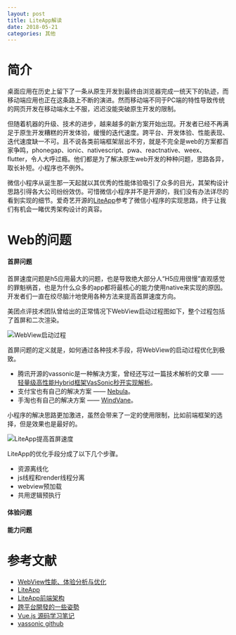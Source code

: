 ```yaml
---
layout: post
title: LiteApp解读
date: 2018-05-21
categories: 其他
---
```


> 

# 简介
桌面应用在历史上留下了一条从原生开发到最终由浏览器完成一统天下的轨迹，而移动端应用也正在这条路上不断的演进。然而移动端不同于PC端的特性导致传统的网页开发在移动端水土不服，迟迟没能突破原生开发的限制。

但随着机器的升级、技术的进步，越来越多的新方案开始出现。开发者已经不再满足于原生开发糟糕的开发体验，缓慢的迭代速度。跨平台、开发体验、性能表现、迭代速度缺一不可。且不说各类前端框架层出不穷，就是不完全是web的方案都百家争鸣，phonegap、ionic、nativescript、pwa、reactnative、weex、flutter，令人大呼过瘾。他们都是为了解决原生web开发的种种问题，思路各异，取长补短。小程序也不例外。

微信小程序从诞生那一天起就以其优秀的性能体验吸引了众多的目光，其架构设计思路引得各大公司纷纷效仿。可惜微信小程序并不是开源的，我们没有办法详尽的看到实现的细节。爱奇艺开源的[LiteApp](https://github.com/iqiyi/LiteApp)参考了微信小程序的实现思路，终于让我们有机会一睹优秀架构设计的真容。

# Web的问题

#### 首屏问题

首屏速度问题是h5应用最大的问题，也是导致绝大部分人“H5应用很慢”直观感觉的罪魁祸首，也是为什么众多的app都将最核心的能力使用native来实现的原因。开发者们一直在绞尽脑汁地使用各种方法来提高首屏速度方向。

美团点评技术团队曾给出的正常情况下WebView启动过程图如下，整个过程包括了首屏和二次渲染。

![WebView启动过程](https://tech.meituan.com/img/webviewspeed/time.png)

首屏问题的定义就是，如何通过各种技术手段，将WebView的启动过程优化到极致。

+ 腾讯开源的vassonic是一种解决方案，曾经还写过一篇技术解析的文章 —— [轻量级高性能Hybrid框架VasSonic秒开实现解析](http://www.rookie2geek.cn/vassonic/)。
+ 支付宝也有自己的解决方案 —— [Nebula](https://myjsapi.alipay.com/)。
+ 手淘也有自己的解决方案 —— [WindVane](http://www.infoq.com/cn/presentations/mobile-taobao-h5-container-architecture-evolution)。

小程序的解决思路更加激进，虽然会带来了一定的使用限制，比如前端框架的选择，但是效果也是最好的。

![LiteApp提高首屏速度](https://github.com/iqiyi/LiteApp/wiki/images/architecture-history.png)

LiteApp的优化手段分成了以下几个步骤。

+ 资源离线化
+ js线程和render线程分离
+ webview预加载
+ 共用逻辑预执行

#### 体验问题

#### 能力问题



# 参考文献
+ [WebView性能、体验分析与优化](https://tech.meituan.com/WebViewPerf.html)
+ [LiteApp](https://github.com/iqiyi/LiteApp)
+ [LiteApp前端架构](https://github.com/iqiyi/LiteApp/wiki/web-architecture)
+ [跨平台開發的一些姿勢](https://medium.com/@kingapol/%E8%B7%A8%E5%B9%B3%E5%8F%B0%E9%96%8B%E7%99%BC%E7%9A%84%E4%B8%80%E4%BA%9B%E5%A7%BF%E5%8B%A2-e2a59b7849ce)
+ [Vue.js 源码学习笔记](http://jiongks.name/blog/vue-code-review/)
+ [vassonic github](https://github.com/Tencent/VasSonic)